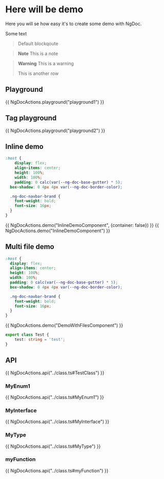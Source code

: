 # Here will be demo

Here you will se how easy it's to create some demo with NgDoc. <div>Some text</div>

> Default blockqoute

> **Note**
> This is a note

> **Warning**
> This is a warning
>
> This is another row

## Playground

{{ NgDocActions.playground("playground1") }}

## Tag playground

{{ NgDocActions.playground("playground2") }}

## Inline demo

```scss
:host {
	display: flex;
	align-items: center;
	height: 100%;
	width: 100%;
	padding: 0 calc(var(--ng-doc-base-gutter) * 5);
  box-shadow: 0 4px 4px var(--ng-doc-border-color);

  .ng-doc-navbar-brand {
    font-weight: bold;
    font-size: 16px;
  }
}
```

{{ NgDocActions.demo("InlineDemoComponent", {container: false}) }}
{{ NgDocActions.demo("InlineDemoComponent") }}

## Multi file demo

```scss
:host {
  display: flex;
  align-items: center;
  height: 100%;
  width: 100%;
  padding: 0 calc(var(--ng-doc-base-gutter) * 5);
  box-shadow: 0 4px 4px var(--ng-doc-border-color);

  .ng-doc-navbar-brand {
    font-weight: bold;
    font-size: 16px;
  }
}
```

{{ NgDocActions.demo("DemoWithFilesComponent") }}

```typescript
export class Test {
	test: string = 'test';
}
```

## API

{{ NgDocActions.api("../class.ts#TestClass") }}

### MyEnum1
{{ NgDocActions.api("../class.ts#MyEnum1") }}

### MyInterface
{{ NgDocActions.api("../class.ts#MyInterface") }}

### MyType
{{ NgDocActions.api("../class.ts#MyType") }}

### myFunction
{{ NgDocActions.api("../class.ts#myFunction") }}
